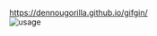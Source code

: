 
https://dennougorilla.github.io/gifgin/  
![usage](https://github.com/dennougorilla/gifgin/blob/master/usage.gif)
